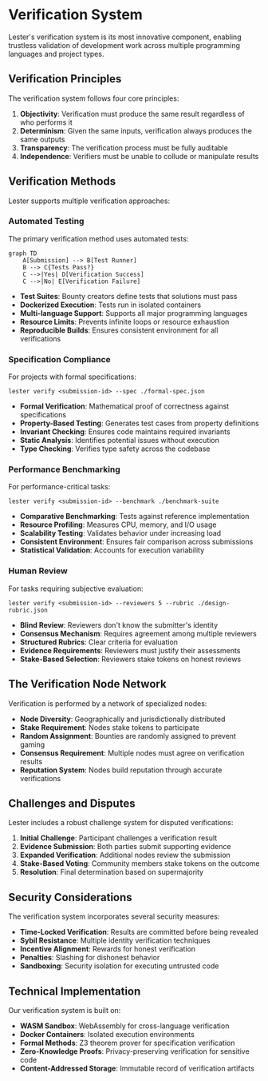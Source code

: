 # Verification System

Lester's verification system is its most innovative component, enabling trustless validation of development work across multiple programming languages and project types.

## Verification Principles

The verification system follows four core principles:

1. **Objectivity**: Verification must produce the same result regardless of who performs it
2. **Determinism**: Given the same inputs, verification always produces the same outputs
3. **Transparency**: The verification process must be fully auditable
4. **Independence**: Verifiers must be unable to collude or manipulate results

## Verification Methods

Lester supports multiple verification approaches:

### Automated Testing

The primary verification method uses automated tests:

```mermaid
graph TD
    A[Submission] --> B[Test Runner]
    B --> C{Tests Pass?}
    C -->|Yes| D[Verification Success]
    C -->|No| E[Verification Failure]
```

- **Test Suites**: Bounty creators define tests that solutions must pass
- **Dockerized Execution**: Tests run in isolated containers
- **Multi-language Support**: Supports all major programming languages
- **Resource Limits**: Prevents infinite loops or resource exhaustion
- **Reproducible Builds**: Ensures consistent environment for all verifications

### Specification Compliance

For projects with formal specifications:

```
lester verify <submission-id> --spec ./formal-spec.json
```

- **Formal Verification**: Mathematical proof of correctness against specifications
- **Property-Based Testing**: Generates test cases from property definitions
- **Invariant Checking**: Ensures code maintains required invariants
- **Static Analysis**: Identifies potential issues without execution
- **Type Checking**: Verifies type safety across the codebase

### Performance Benchmarking

For performance-critical tasks:

```
lester verify <submission-id> --benchmark ./benchmark-suite
```

- **Comparative Benchmarking**: Tests against reference implementation
- **Resource Profiling**: Measures CPU, memory, and I/O usage
- **Scalability Testing**: Validates behavior under increasing load
- **Consistent Environment**: Ensures fair comparison across submissions
- **Statistical Validation**: Accounts for execution variability

### Human Review

For tasks requiring subjective evaluation:

```
lester verify <submission-id> --reviewers 5 --rubric ./design-rubric.json
```

- **Blind Review**: Reviewers don't know the submitter's identity
- **Consensus Mechanism**: Requires agreement among multiple reviewers
- **Structured Rubrics**: Clear criteria for evaluation
- **Evidence Requirements**: Reviewers must justify their assessments
- **Stake-Based Selection**: Reviewers stake tokens on honest reviews

## The Verification Node Network

Verification is performed by a network of specialized nodes:

- **Node Diversity**: Geographically and jurisdictionally distributed
- **Stake Requirement**: Nodes stake tokens to participate
- **Random Assignment**: Bounties are randomly assigned to prevent gaming
- **Consensus Requirement**: Multiple nodes must agree on verification results
- **Reputation System**: Nodes build reputation through accurate verifications

## Challenges and Disputes

Lester includes a robust challenge system for disputed verifications:

1. **Initial Challenge**: Participant challenges a verification result
2. **Evidence Submission**: Both parties submit supporting evidence
3. **Expanded Verification**: Additional nodes review the submission
4. **Stake-Based Voting**: Community members stake tokens on the outcome
5. **Resolution**: Final determination based on supermajority

## Security Considerations

The verification system incorporates several security measures:

- **Time-Locked Verification**: Results are committed before being revealed
- **Sybil Resistance**: Multiple identity verification techniques
- **Incentive Alignment**: Rewards for honest verification
- **Penalties**: Slashing for dishonest behavior
- **Sandboxing**: Security isolation for executing untrusted code

## Technical Implementation

Our verification system is built on:

- **WASM Sandbox**: WebAssembly for cross-language verification
- **Docker Containers**: Isolated execution environments
- **Formal Methods**: Z3 theorem prover for specification verification
- **Zero-Knowledge Proofs**: Privacy-preserving verification for sensitive code
- **Content-Addressed Storage**: Immutable record of verification artifacts